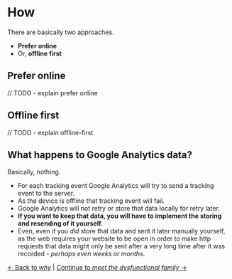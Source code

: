 # How

There are basically two approaches.

- **Prefer online**
- Or, **offline first**

## Prefer online

// TODO - explain prefer online

## Offline first

// TODO - explain offline-first

## What happens to Google Analytics data?

Basically, nothing.

- For each tracking event Google Analytics will try to send a tracking event to the server.
- As the device is offline that tracking event will fail.
- Google Analytics will not retry or store that data locally for retry later.
- **If you want to keep that data, you will have to implement the storing and resending of it yourself.**
- Even, even if you _did_ store that data and sent it later manually yourself, as the web requires your website to be open in order to make http requests that data might only be sent after a very long time after it was recorded - _perhaps even weeks or months_.

[← Back to *why*](./why.md) | [Continue to *meet the dysfunctional family* →](./dysfunctional-family.md)
